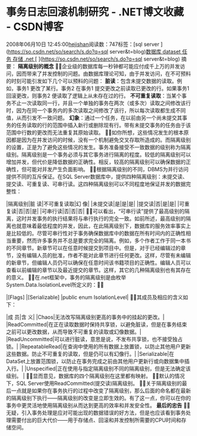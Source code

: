 
# 事务日志回滚机制研究 - .NET博文收藏 - CSDN博客


2008年06月10日 12:45:00[hejishan](https://me.csdn.net/hejishan)阅读数：747标签：[sql server																](https://so.csdn.net/so/search/s.do?q=sql server&t=blog)[数据库																](https://so.csdn.net/so/search/s.do?q=数据库&t=blog)[dataset																](https://so.csdn.net/so/search/s.do?q=dataset&t=blog)[任务																](https://so.csdn.net/so/search/s.do?q=任务&t=blog)[存储																](https://so.csdn.net/so/search/s.do?q=存储&t=blog)[.net																](https://so.csdn.net/so/search/s.do?q=.net&t=blog)[
							](https://so.csdn.net/so/search/s.do?q=存储&t=blog)[
																															](https://so.csdn.net/so/search/s.do?q=任务&t=blog)
[
				](https://so.csdn.net/so/search/s.do?q=dataset&t=blog)
[
			](https://so.csdn.net/so/search/s.do?q=dataset&t=blog)
[
		](https://so.csdn.net/so/search/s.do?q=数据库&t=blog)
[
	](https://so.csdn.net/so/search/s.do?q=sql server&t=blog)
摘要：
**隔离级别的概念**
企业级的数据库每一秒钟都可能应付成千上万的并发访问，因而带来了并发控制的问题。由数据库理论可知，由于并发访问，在不可预料的时刻可能引发如下几个可以预料的问题：
**脏读**：包含未提交数据的读取。例如，事务1 更改了某行。事务2 在事务1 提交更改之前读取已更改的行。如果事务1 回滚更改，则事务2 便读取了逻辑上从未存在过的行。
**不可重复读取**：当某个事务不止一次读取同一行，并且一个单独的事务在两次（或多次）读取之间修改该行时，因为在同一个事务内的多次读取之间修改了该行，所以每次读取都生成不同值，从而引发不一致问题。
**幻象**：通过一个任务，在以前由另一个尚未提交其事务的任务读取的行的范围中插入新行或删除现有行。带有未提交事务的任务由于该范围中行数的更改而无法重复其原始读取。
如你所想，这些情况发生的根本原因都是因为在并发访问的时候，没有一个机制避免交叉存取所造成的。而隔离级别的设置，正是为了避免这些情况的发生。事务准备接受不一致数据的级别称为隔离级别。隔离级别是一个事务必须与其它事务进行隔离的程度。较低的隔离级别可以增加并发，但代价是降低数据的正确性。相反，较高的隔离级别可以确保数据的正确性，但可能对并发产生负面影响。
根据隔离级别的不同，DBMS为并行访问提供不同的互斥保证。在SQL Server数据库中，提供四种隔离级别：未提交读、提交读、可重复读、可串行读。这四种隔离级别可以不同程度地保证并发的数据完整性：

|隔离级别|脏 读|不可重复读取|幻 像|
|未提交读|是|是|是|
|提交读|否|是|是|
|可重复读|否|否|是|
|可串行读|否|否|否|
可以看出，“可串行读”提供了最高级别的隔离，这时并发事务的执行结果将与串行执行的完全一致。如前所述，最高级别的隔离也就意味着最低程度的并发，因此，在此隔离级别下，数据库的服务效率事实上是比较低的。尽管可串行性对于事务确保数据库中的数据在所有时间内的正确性相当重要，然而许多事务并不总是要求完全的隔离。例如，多个作者工作于同一本书的不同章节。新章节可以在任意时候提交到项目中。但是，对于已经编辑过的章节，没有编辑人员的批准，作者不能对此章节进行任何更改。这样，尽管有未编辑的新章节，但编辑人员仍可以确保在任意时间该书籍项目的正确性。编辑人员可以查看以前编辑的章节以及最近提交的章节。这样，其它的几种隔离级别也有其存在的意义。
在.net框架中，事务的隔离级别是由枚举System.Data.IsolationLevel所定义的：

|[Flags]
|[Serializable]
|public enum IsolationLevel|
其成员及相应的含义如下：

|成 员|含 义|
|Chaos|无法改写隔离级别更高的事务中的挂起的更改。|
|ReadCommitted|在正在读取数据时保持共享锁，以避免脏读，但是在事务结束之前可以更改数据，从而导致不可重复的读取或幻像数据。|
|ReadUncommitted|可以进行脏读，意思是说，不发布共享锁，也不接受独占锁。|
|RepeatableRead|在查询中使用的所有数据上放置锁，以防止其他用户更新这些数据。防止不可重复的读取，但是仍可以有幻像行。|
|Serializable|在DataSet上放置范围锁，以防止在事务完成之前由其他用户更新行或向数据集中插入行。|
|Unspecified|正在使用与指定隔离级别不同的隔离级别，但是无法确定该级别。
|
显而意见，数据库的四个隔离级别在这里都有映射。
默认的情况下，SQL Server使用ReadCommitted(提交读)隔离级别。
关于隔离级别的最后一点就是如果你在事务执行的过程中改变了隔离级别，那么后面的命名都在最新的隔离级别下执行——隔离级别的改变是立即生效的。有了这一点，你可以在你的事务中更灵活地使用隔离级别从而达到更高的效率和并发安全性。
**最后的忠告**
无疑，引入事务处理是应对可能出现的数据错误的好方法，但是也应该看到事务处理需要付出的巨大代价——用于存储点、回滚和并发控制所需要的CPU时间和存储空间。




